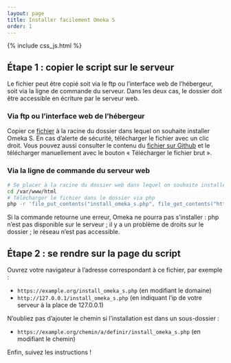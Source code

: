 ```yaml
---
layout: page
title: Installer facilement Omeka S
order: 1
---
```


{% include css_js.html %}

## Étape 1 : copier le script sur le serveur

Le fichier peut être copié soit via le ftp ou l’interface web de l’hébergeur,
soit via la ligne de commande du serveur. Dans les deux cas, le dossier doit
être accessible en écriture par le serveur web.

### Via ftp ou l’interface web de l’hébergeur

Copier ce <a href="https://raw.githubusercontent.com/Daniel-KM/UpgradeToOmekaS/refs/heads/master/_scripts/install_omeka_s.php" download="install_omeka_s.php" target="_self">fichier</a> à la racine du dossier dans lequel on souhaite installer Omeka S.
En cas d’alerte de sécurité, télécharger le fichier avec un clic droit.
Vous pouvez aussi consulter le contenu du <a href="https://github.com/Daniel-KM/UpgradeToOmekaS/blob/master/_scripts/install_omeka_s.php" target="_blank" rel="noopener">fichier sur Github</a> et le télécharger manuellement avec le bouton « Télécharger le fichier brut ».

### Via la ligne de commande du serveur web

```sh
# Se placer à la racine du dossier web dans lequel on souhaite installer Omeka
cd /var/www/html
# Télécharger le fichier dans le dossier via php
php -r 'file_put_contents("install_omeka_s.php", file_get_contents("https://raw.githubusercontent.com/Daniel-KM/UpgradeToOmekaS/refs/heads/master/_scripts/install_omeka_s.php"));'
```

Si la commande retourne une erreur, Omeka ne pourra pas s’installer : php n’est pas disponible sur le serveur ; il y a un problème de droits sur le dossier ; le réseau n’est pas accessible.

## Étape 2 : se rendre sur la page du script

Ouvrez votre navigateur à l’adresse correspondant à ce fichier, par exemple :
- `https://example.org/install_omeka_s.php` (en modifiant le domaine)
- `http://127.0.0.1/install_omeka_s.php` (en indiquant l’ip de votre serveur à la place de 127.0.0.1)

N’oubliez pas d’ajouter le chemin si l’installation est dans un sous-dossier :
- `https://example.org/chemin/a/definir/install_omeka_s.php` (en modifiant le chemin)

Enfin, suivez les instructions !
